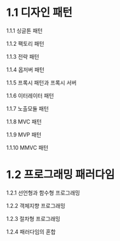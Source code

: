   # 1.1 디자인 패턴

  1.1.1 싱글톤 패턴

  1.1.2 팩토리 패턴
  
  1.1.3 전략 패턴
  
  1.1.4 옵저버 패턴
  
  1.1.5 프록시 패턴과 프록시 서버
  
  1.1.6 이터레이터 패턴
  
  1.1.7 노출모듈 패턴
  
  1.1.8 MVC 패턴
  
  1.1.9 MVP 패턴
  
  1.1.10 MMVC 패턴
  
  
  # 1.2 프로그래밍 패러다임
  
  1.2.1 선언형과 함수형 프로그래밍 
  
  1.2.2 객체지향 프로그래밍
  
  1.2.3 절차형 프로그래밍
  
  1.2.4 패러다임의 혼합

